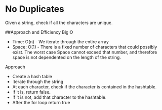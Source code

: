 # No Duplicates
Given a string, check if all the characters are unique.

##Approach and Efficiency
Big O
- Time: O(n) - We iterate through the entire array
- Space: O(1) - There is a fixed number of characters that could possibly exist. The worst case Space cannot exceed that number, and therefore space is not dependented on the length of the string. 

Approach
- Create a hash table
- Iterate through the string
- At each character, check if the character is contained in the hashtable. 
- If it is, return false.
- If it is not, add that character to the hashtable.
- After the for loop return true
